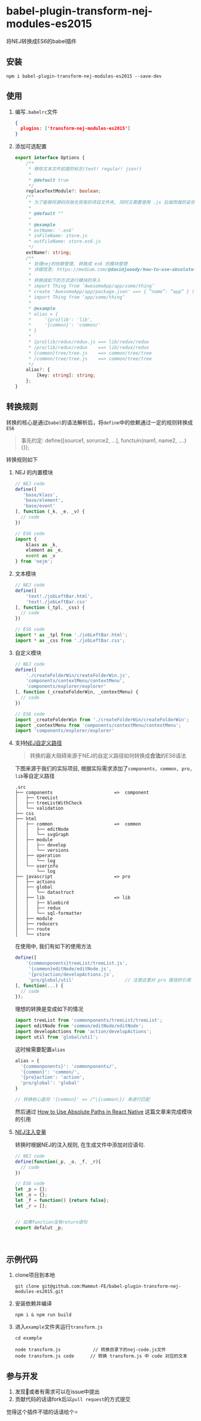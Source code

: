 # babel-plugin-transform-nej-modules-es2015

将NEJ转换成ES6的babel插件



## 安装

```Node
npm i babel-plugin-transform-nej-modules-es2015 --save-dev
```



## 使用

1. 编写`.babelrc`文件

   ```json
   {
     plugins: ['transform-nej-modules-es2015']
   }
   ```

2. 添加可选配置

   ```typescript
   export interface Options {
       /**
        * 移除文本文件前面的标志(text! regular! json!)
        *
        * @default true
        */
       replaceTextModule?: boolean;
       /**
        * 为了能够将源码存放在现有的项目文件夹, 同时又需要使用 .js 后缀而做的妥协
        *
        * @default ""
        *
        * @example
        * extName: '.es6'
        * inFileName: store.js
        * outFileName: store.es6.js
        */
       extName?: string;
       /**
        * 处理nej的依赖管理, 转换成 es6 的模块管理
        * 详细信息: https://medium.com/@davidjwoody/how-to-use-absolute-paths-in-react-native-6b06ae3f65d1
        *
        * 转换成如下的方式进行模块的导入
        * import Thing from ‘AwesomeApp/app/some/thing’
        * create 'AwesomeApp/app/package.json' ==> { “name”: “app” } (注意name的值需要和文件夹的名称相同)
        * import Thing from ‘app/some/thing’
        *
        * @example
        * alias = {
        *     '{pro}lib': 'lib',
        *     '{common}': 'common/'
        * }
        *
        * {pro}lib/redux/redux.js ==> lib/redux/redux
        * /pro/lib/redux/redux    ==> lib/redux/redux
        * {common}tree/tree.js    ==> common/tree/tree
        * /common/tree/tree.js    ==> common/tree/tree
        */
       alias?: {
           [key: string]: string;
       };
   }
   ```



## 转换规则

转换的核心是通过`babel`的语法解析后，将`define`中的依赖通过一定的规则转换成`ES6`

>事先约定: define([source1, sorurce2, …], functuin(nam1, name2, ….) {});

转换规则如下

1. NEJ 的内置模块

   ```javascript
   // NEJ code
   define([
      'base/klass',
      'base/element',
      'base/event'
   ], function (_k, _e, _v) {
     // code
   })

   // ES6 code
   import {
       klass as _k,
       element as _e,
       event as _v
   } from 'nejm';
   ```

2. 文本模块

   ```javascript
   // NEJ code
   define([
       'text!./jobLeftBar.html',
       'text!./jobLeftBar.css'
   ], function (_tpl, _css) {
     // code
   })

   // ES6 code
   import * as _tpl from './jobLeftBar.html';
   import * as _css from './jobLeftBar.css';
   ```

3. 自定义模块

   ```javascript
   // NEJ code
   define([
       './createFolderWin/createFolderWin.js',
       'components/contextMenu/contextMenu',
       'components/explorer/explorer'
   ], function (_createFolderWin, _contextMenu) {
     // code
   })

   // ES6 code
   import _createFolderWin from './createFolderWin/createFolderWin';
   import _contextMenu from 'components/contextMenu/contextMenu';
   import 'components/explorer/explorer'
   ```

4. 支持[NEJ自定义路径](https://github.com/genify/nej/blob/master/doc/DEPENDENCY.md#自定义路径)

   > 转换的最大阻碍来源于NEJ的自定义路径如何转换成**合法**的ES6语法

   下图来源于我们的实际项目, 根据实际需求添加了`components, common, pro, lib`等自定义路径

   ```
   .src
   ├── components    					=>  component
   │   ├── treeList
   │   ├── treeListWithCheck
   │   └── validation
   ├── css
   ├── html
   │   ├── common						=>  common
   │   │   ├── editNode
   │   │   └── svgGraph
   │   ├── module
   │   │   ├── develop
   │   │   └── versions
   │   ├── operation
   │   │   └── log
   │   └── userinfo
   │       └── log
   ├── javascript						=> pro
   │   ├── actions
   │   ├── global
   │   │   └── datastruct
   │   ├── lib							=> lib
   │   │   ├── bluebird
   │   │   ├── redux
   │   │   └── sql-formatter
   │   ├── module
   │   ├── reducers
   │   ├── route
   │   └── store

   ```

   在使用中, 我们有如下的使用方法

   ```javascript
   define([
       '{commonponents}treeList/treeList.js',
     	'{common}editNode/editNode.js',
     	'{pro}action/developActions.js',
     	'pro/global/util'					// 注意这里对 pro 路径的引用
   ], function(...) {
     // code
   });
   ```

   理想的转换是变成如下的情况

   ```javascript
   import treeList from 'commonponents/treeList/treeList';
   import editNode from 'common/editNode/editNode';
   import developActions from 'action/developActions';
   import util from 'global/util';
   ```

   这时候需要配置`alias`

   ```javascript
   alias = {
     '{commonponents}': 'commonponents/',
     '{common}': 'common/',
     '{pro}action': 'action',
     'pro/global': 'global'
   }

   // 转换核心是将 '{common}' => /^\{common\}/ 来进行匹配
   ```

   然后通过 [How to Use Absolute Paths in React Native](https://medium.com/@davidjwoody/how-to-use-absolute-paths-in-react-native-6b06ae3f65d1) 这篇文章来完成模块的引用

5. [NEJ注入变量](https://github.com/genify/nej/blob/master/doc/DEPENDENCY.md#define)

   转换时根据NEJ的注入规则, 在生成文件中添加对应语句.

   ```javascript
   // NEJ code
   define(function(_p, _o, _f, _r){
     // code 
   })

   // ES6 code
   let _p = {};
   let _o = {};
   let _f = function() {return false};
   let _r = [];


   // 如果function没有return语句
   export defalut _p;
   ```

   ​

## 示例代码

1. clone项目到本地

   `git clone git@github.com:Mammut-FE/babel-plugin-transform-nej-modules-es2015.git `

2. 安装依赖并编译

   `npm i & npm run build`

3. 进入`example`文件夹运行`transform.js`

   ```Shell
   cd example

   node transform.js			// 转换目录下的nej-code.js文件
   node transform.js code      // 转换 transform.js 中 code 对应的文本
   ```



## 参与开发

1. 发现:bug:或者有需求可以在issue中提出
2. 贡献代码的话请fork后以`pull request`的方式提交



觉得这个插件不错的话请给个:star: